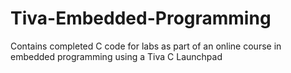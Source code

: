 # Tiva-Embedded-Programming

Contains completed C code for labs as part of an online course in embedded programming using a Tiva C Launchpad
